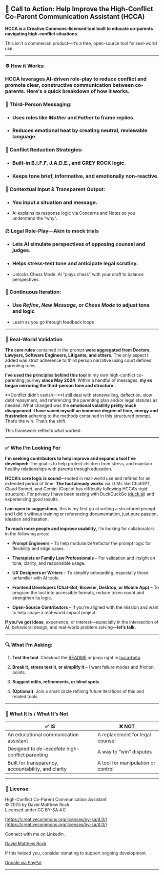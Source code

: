 ## **🧭 Call to Action: Help Improve the High-Conflict Co-Parent Communication Assistant (HCCA)**

**HCCA is a Creative Commons–licensed tool built to educate co-parents navigating high-conflict situations.**

This isn’t a commercial product—it’s a free, open-source tool for real-world use.

---

### **⚙️ How it Works:**

### **HCCA leverages AI-driven role-play** to reduce conflict and promote clear, constructive communication between co-parents. **Here's a quick breakdown** of how it works.

### **👤 Third-Person Messaging:**

* ### Uses roles like *Mother* and *Father* to frame replies.

* ### Reduces emotional heat by creating neutral, reviewable language.

### **🧱 Conflict Reduction Strategies:**

* ### Built-in B.I.F.F, J.A.D.E., and GREY ROCK logic.

* ### Keeps tone brief, informative, and emotionally non-reactive.

### **🧠 Contextual Input & Transparent Output:**

* ### You input a situation and message.

* AI explains its response logic via Concerns and Notes so you understand the “why”.

### **⚖️ Legal Role-Play**—Akin to mock trials

* ### Lets AI simulate perspectives of opposing counsel and judges.

* ### Helps stress-test tone and anticipate legal scrutiny.

* Unlocks Chess Mode: AI "plays chess" with your draft to balance perspectives.


### **🔁 Continuous Iteration:**

* ### Use *Refine*, *New Message*, or *Chess Mode* to adjust tone and logic

* Learn as you go through feedback loops

---

### **🧪 Real-World Validation**

**The core rules** contained in the prompt **were aggregated** **from Doctors, Lawyers, Software Engineers, Litigants, and others.** The only aspect I added was strict adherence to third person narrative using court defined parenting roles.

**I’ve used the principles behind this tool** in my own high-conflict co-parenting journey **since May 2024**. Within a handful of messages, **my ex began mirroring the third-person tone and structure.** 

**Conflict didn’t vanish—**I still deal with stonewalling, deflection, slow debt repayment, and referencing the parenting plan and/or legal statutes as needed. What changed was the **emotional volatility pretty much disappeared**. **I have saved myself an immense degree of time, energy and frustration** adhering to the methods contained in this structured prompt. That’s the win. That’s the shift.

This framework reflects what worked.

---

### **✅ Who I'm Looking For**

**I'm seeking contributors to help improve and expand a tool I've developed:** The goal is to help protect children from stress, and maintain healthy relationships with parents through education.

**HCCA’s core logic is sound**—rooted in real-world use and refined for an extended period of time. **The tool already works** via LLMs like ChatGPT, Claud Sonnet, and Gemini (Copilot has difficulty following HCCA’s rigid structure). For privacy I have been testing with DuckDuckGo ([duck.ai](http://duck.ai)) and experiencing good results.

**I am open to suggestions**, this is my first go at writing a structured prompt and I did it without training or referencing documentation, just pure passion, ideation and iteration.

**To reach more people and improve usability**, I’m looking for collaborators in the following areas:

* **Prompt Engineers** – To help modularize/refactor the prompt logic for flexibility and edge cases.

* **Therapists or Family Law Professionals** – For validation and insight on tone, clarity, and responsible usage.

* **UX Designers or Writers** – To simplify onboarding, especially those unfamiliar with AI tools.

* **Frontend Developers (Chat-Bot, Browser, Desktop, or Mobile App)** – To program the tool into accessible formats, reduce token count and strengthen its logic.

* **Open-Source Contributors** – If you're aligned with the mission and want to help shape a real-world impact project.

**If you’ve got ideas**, experience, or interest—especially in the intersection of AI, behavioral design, and real-world problem solving—**let’s talk.**

---

### **🔍 What I’m Asking:**

1. **Test the tool**: Checkout the [README](https://docs.google.com/document/u/0/d/1TuJPlvVgSrDnmW2O1yG9YohbkI3OAOAfoUzyOp_Zorg/edit) or jump right in [hcca-beta](https://docs.google.com/document/u/0/d/15qEXbbVwgy8tarEyu2w7UbV3Hek0Jx0nQjs-iHtKq5Q/edit).

2. **Break it, stress test it, or simplify it** – I want failure modes and friction points.

3. **Suggest edits, refinements, or blind spots**

4. **(Optional)**: Join a small circle refining future iterations of this and related tools.

---

### **📘 What It Is / What It’s Not**

| ✅ IS | ❌ NOT |
| ----- | ----- |
| An educational communication assistant | A replacement for legal counsel |
| Designed to *de-escalate* high-conflict parenting | A way to “win” disputes |
| Built for transparency, accountability, and clarity | A tool for manipulation or control |

---

### **🔐 License**

High-Conflict Co-Parent Communication Assistant  
© 2025 by David Matthew Rock  
Licensed under CC BY-SA 4.0

[https://creativecommons.org/licenses/by-sa/4.0/](https://creativecommons.org/licenses/by-sa/4.0/)

Connect with me on Linkedin.

[David Matthew Rock](www.linkedin.com/in/david-matthew-rock)

If this helped you, consider donating to support ongoing development.

[Donate via PayPal](http://paypal.me/DavidMRock)

---